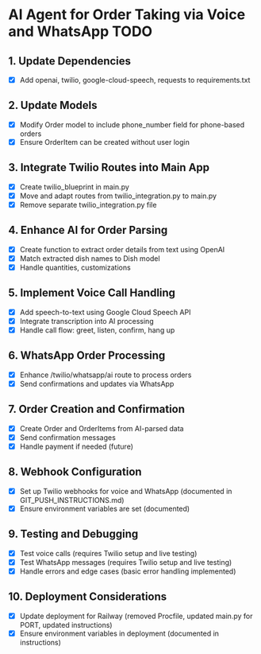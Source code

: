 # AI Agent for Order Taking via Voice and WhatsApp TODO

## 1. Update Dependencies
- [x] Add openai, twilio, google-cloud-speech, requests to requirements.txt

## 2. Update Models
- [x] Modify Order model to include phone_number field for phone-based orders
- [x] Ensure OrderItem can be created without user login

## 3. Integrate Twilio Routes into Main App
- [x] Create twilio_blueprint in main.py
- [x] Move and adapt routes from twilio_integration.py to main.py
- [x] Remove separate twilio_integration.py file

## 4. Enhance AI for Order Parsing
- [x] Create function to extract order details from text using OpenAI
- [x] Match extracted dish names to Dish model
- [x] Handle quantities, customizations

## 5. Implement Voice Call Handling
- [x] Add speech-to-text using Google Cloud Speech API
- [x] Integrate transcription into AI processing
- [x] Handle call flow: greet, listen, confirm, hang up

## 6. WhatsApp Order Processing
- [x] Enhance /twilio/whatsapp/ai route to process orders
- [x] Send confirmations and updates via WhatsApp

## 7. Order Creation and Confirmation
- [x] Create Order and OrderItems from AI-parsed data
- [x] Send confirmation messages
- [x] Handle payment if needed (future)

## 8. Webhook Configuration
- [x] Set up Twilio webhooks for voice and WhatsApp (documented in GIT_PUSH_INSTRUCTIONS.md)
- [x] Ensure environment variables are set (documented)

## 9. Testing and Debugging
- [x] Test voice calls (requires Twilio setup and live testing)
- [x] Test WhatsApp messages (requires Twilio setup and live testing)
- [x] Handle errors and edge cases (basic error handling implemented)

## 10. Deployment Considerations
- [x] Update deployment for Railway (removed Procfile, updated main.py for PORT, updated instructions)
- [x] Ensure environment variables in deployment (documented in instructions)
